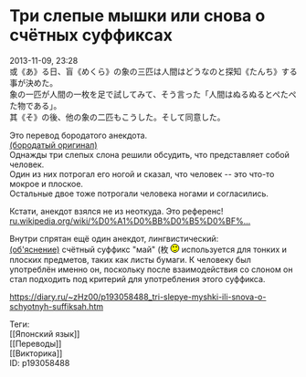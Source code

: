 Три слепые мышки или снова о счётных суффиксах
===============================================

   
 2013-11-09, 23:28   
  或《あ》る日、盲《めくら》の象の三匹は人間はどうなのと探知《たんち》する事が決めた。   
 象の一匹が人間の一枚を足で試してみて、そう言った「人間はぬるぬるとぺたぺた物である」。   
 其《そ》の後、他の象の二匹もこうした。そして同意した。   
   
 Это перевод бородатого анекдота.   
  [(бородатый оригинал)](https://zHz00.diary.ru/p193058488.htm?index=1#linkmore193058488m1)      
 Однажды три слепых слона решили обсудить, что представляет собой человек.   
 Один из них потрогал его ногой и сказал, что человек -- это что-то мокрое и плоское.   
 Остальные двое тоже потрогали человека ногами и согласились.   
     
   
 Кстати, анекдот взялся не из неоткуда. Это референс!  [ru.wikipedia.org/wiki/%D0%A1%D0%BB%D0%B5%D0%BF%...](https://ru.wikipedia.org/wiki/%D0%A1%D0%BB%D0%B5%D0%BF%D1%8B%D0%B5_%D0%B8_%D1%81%D0%BB%D0%BE%D0%BD)    
   
 Внутри спрятан ещё один анекдот, лингвистический:   
  [(об'яснение)](https://zHz00.diary.ru/p193058488.htm?index=2#linkmore193058488m2)    счётный суффикс "май" (枚 ![;)](pics/1136.gif) используется для тонких и плоских предметов, таких как листы бумаги. К человеку был употреблён именно он, поскольку после взаимодействия со слоном он стал подходить под критерий для употребления этого суффикса.     
    
 <https://diary.ru/~zHz00/p193058488_tri-slepye-myshki-ili-snova-o-schyotnyh-suffiksah.htm>   
   
 Теги:   
 [[Японский язык]]   
 [[Переводы]]   
 [[Викторика]]   
 ID: p193058488